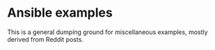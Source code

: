# Ansible examples

This is a general dumping ground for miscellaneous examples, mostly derived from Reddit posts.
